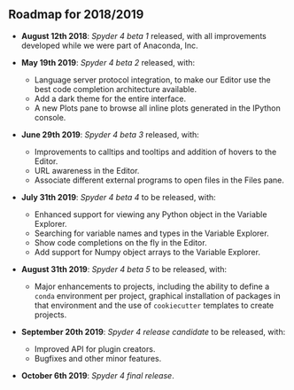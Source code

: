 ## Roadmap for 2018/2019

* **August 12th 2018**: *Spyder 4 beta 1* released, with all improvements developed while we were part of Anaconda, Inc.

* **May 19th 2019**: *Spyder 4 beta 2* released, with:
    - Language server protocol integration, to make our Editor use the best code completion architecture available.
    - Add a dark theme for the entire interface.
    - A new Plots pane to browse all inline plots generated in the IPython console.

* **June 29th 2019**: *Spyder 4 beta 3* released, with:
    - Improvements to calltips and tooltips and addition of hovers to the Editor.
    - URL awareness in the Editor.
    - Associate different external programs to open files in the Files pane.

* **July 31th 2019**: *Spyder 4 beta 4* to be released, with:
    - Enhanced support for viewing any Python object in the Variable Explorer.
    - Searching for variable names and types in the Variable Explorer.
    - Show code completions on the fly in the Editor.
    - Add support for Numpy object arrays to the Variable Explorer.

* **August 31th 2019**: *Spyder 4 beta 5* to be released, with:
    - Major enhancements to projects, including the ability to define a `conda` environment per project, graphical installation of packages in that environment and the use of `cookiecutter` templates to create projects.

* **September 20th 2019**: *Spyder 4 release candidate* to be released, with:
    - Improved API for plugin creators.
    - Bugfixes and other minor features.

* **October 6th 2019**: *Spyder 4 final release*.